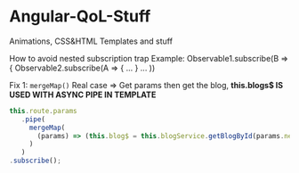 # Angular-QoL-Stuff
Animations, CSS&amp;HTML Templates and stuff

How to avoid nested subscription trap
Example:
Observable1.subscribe(B => { 
  Observable2.subscribe(A => {
  ...
    }
    ...
    ))
    
 Fix 1: ```mergeMap()```
 Real case => Get params then get the blog, **this.blogs$ IS USED WITH ASYNC PIPE IN TEMPLATE**
   ```ts
   this.route.params
      .pipe(
        mergeMap(
          (params) => (this.blog$ = this.blogService.getBlogById(params.newsId))
        )
      )
   .subscribe();
   ```

